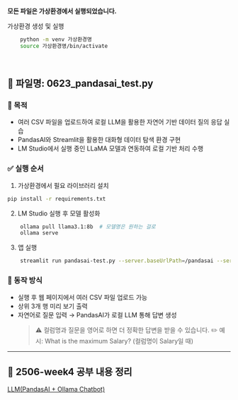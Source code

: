 **모든 파일은 가상환경에서 실행되었습니다.**

가상환경 생성 및 실행
```bash
    python -m venv 가상환경명
    source 가상환경명/bin/activate  
```
<br>

## 📄 파일명: 0623_pandasai_test.py

### 📌 목적
- 여러 CSV 파일을 업로드하여 로컬 LLM을 활용한 자연어 기반 데이터 질의 응답 실습
- PandasAI와 Streamlit을 활용한 대화형 데이터 탐색 환경 구현
- LM Studio에서 실행 중인 LLaMA 모델과 연동하여 로컬 기반 처리 수행

### ✅ 실행 순서

1. 가상환경에서 필요 라이브러리 설치
```bash
pip install -r requirements.txt
```

2. LM Studio 실행 후 모델 활성화
```bash
    ollama pull llama3.1:8b  # 모델명은 원하는 걸로
    ollama serve
```

3. 앱 실행
```bash
    streamlit run pandasai-test.py --server.baseUrlPath=/pandasai --server.enableCORS=false --server.enableXsrfProtection=false
```

### 🔗 동작 방식
- 실행 후 웹 페이지에서 여러 CSV 파일 업로드 가능
- 상위 3개 행 미리 보기 출력
- 자연어로 질문 입력 → PandasAI가 로컬 LLM 통해 답변 생성
    > ⚠️ 컬럼명과 질문을 영어로 하면 더 정확한 답변을 받을 수 있습니다.
      ✏️ 예시: What is the maximum Salary? (컬럼명이 Salary일 때)

---

## 📝 2506-week4 공부 내용 정리

[LLM(PandasAI + Ollama Chatbot)](https://jihye0e.tistory.com/26)